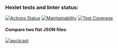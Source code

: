 ### Hexlet tests and linter status:

[![Actions Status](https://github.com/AlexVXA/frontend-project-46/workflows/hexlet-check/badge.svg)](https://github.com/AlexVXA/frontend-project-46/actions)
[![Maintainability](https://api.codeclimate.com/v1/badges/7203edc13b34a40f324b/maintainability)](https://codeclimate.com/github/AlexVXA/frontend-project-46/maintainability)
[![Test Coverage](https://api.codeclimate.com/v1/badges/7203edc13b34a40f324b/test_coverage)](https://codeclimate.com/github/AlexVXA/frontend-project-46/test_coverage)

#### Compare two flat JSON files:

[![asciicast](https://asciinema.org/a/5bAd3OvrmYY2lcL3qMDrAG8ib.svg)](https://asciinema.org/a/5bAd3OvrmYY2lcL3qMDrAG8ib)
